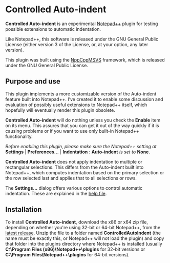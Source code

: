 # Controlled Auto-indent

**Controlled Auto-indent** is an experimental [Notepad++](https://github.com/notepad-plus-plus/notepad-plus-plus) plugin for testing possible extensions to automatic indentation.

Like Notepad++, this software is released under the GNU General Public License (either version 3 of the License, or, at your option, any later version).

This plugin was built using the [NppCppMSVS](https://github.com/Coises/NppCppMSVS/) framework, which is released under the GNU General Public License.

## Purpose and use

This plugin implements a more customizable version of the Auto-indent feature built into Notepad++. I’ve created it to enable some discussion and evaluation of possibly useful extensions to Notepad++ itself, which hopefully will eventually render this plugin obsolete.

**Controlled Auto-indent** will do nothing unless you check the **Enable** item on its menu. This assures that you can get it out of the way quickly if it is causing problems or if you want to use only built-in Notepad++ functionality.

*Before enabling this plugin, please make sure the Notepad++ setting at* **Settings** | **Preferences...** | **Indentation** : **Auto-indent** *is set to* **None**.

**Controlled Auto-indent** does not apply indentation to multiple or rectangular selections. This differs from the Auto-indent built into Notepad++, which computes indentation based on the primary selection or the row selected last and applies that to all selections or rows.

The **Settings...** dialog offers various options to control automatic indentation. These are explained in the [help file](https://coises.github.io/ControlledAutoIndent/help.htm#settings).

## Installation

To install **Controlled Auto-indent**, download the x86 or x64 zip file, depending on whether you're using 32-bit or 64-bit Notepad++, from the [latest release](https://github.com/Coises/ControlledAutoIndent/releases/latest/). Unzip the file to a folder named **ControlledAutoIndent** (the name must be exactly this, or Notepad++ will not load the plugin) and copy that folder into the plugins directory where Notepad++ is installed (usually **C:\Program Files (x86)\Notepad++\plugins** for 32-bit versions or **C:\Program Files\Notepad++\plugins** for 64-bit versions).
